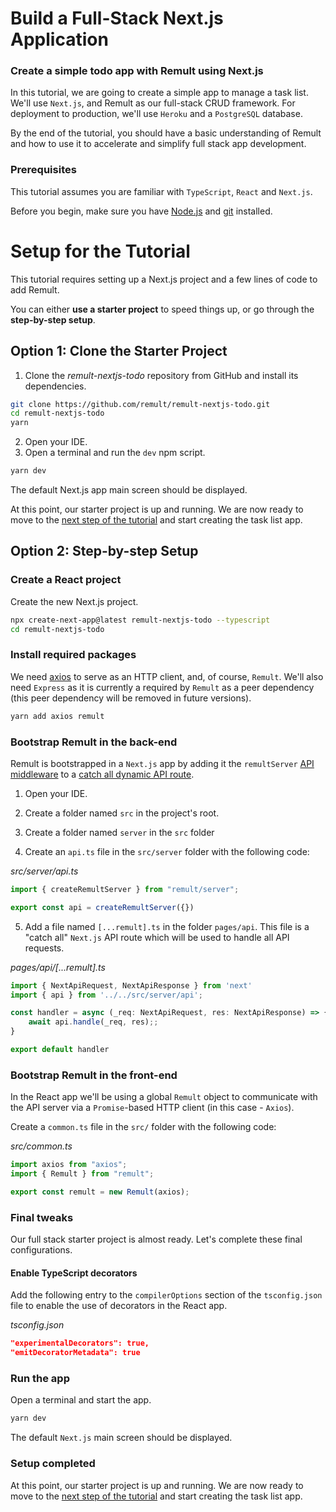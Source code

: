 # Build a Full-Stack Next.js Application

### Create a simple todo app with Remult using Next.js

In this tutorial, we are going to create a simple app to manage a task list. We'll use `Next.js`, and Remult as our full-stack CRUD framework. For deployment to production, we'll use `Heroku` and a `PostgreSQL` database. 

By the end of the tutorial, you should have a basic understanding of Remult and how to use it to accelerate and simplify full stack app development.

### Prerequisites

This tutorial assumes you are familiar with `TypeScript`, `React` and `Next.js`.

Before you begin, make sure you have [Node.js](https://nodejs.org) and [git](https://git-scm.com/) installed. <!-- consider specifying Node minimum version with npm -->

# Setup for the Tutorial
This tutorial requires setting up a Next.js project and a few lines of code to add Remult.

You can either **use a starter project** to speed things up, or go through the **step-by-step setup**.

## Option 1: Clone the Starter Project

1. Clone the *remult-nextjs-todo* repository from GitHub and install its dependencies.

```sh
git clone https://github.com/remult/remult-nextjs-todo.git
cd remult-nextjs-todo
yarn
```

2. Open your IDE.
3. Open a terminal and run the `dev` npm script.

```sh
yarn dev
```

The default Next.js app main screen should be displayed.

At this point, our starter project is up and running. We are now ready to move to the [next step of the tutorial](./entities.md) and start creating the task list app.

## Option 2: Step-by-step Setup

### Create a React project
Create the new Next.js project.
```sh
npx create-next-app@latest remult-nextjs-todo --typescript
cd remult-nextjs-todo
```

### Install required packages
We need [axios](https://axios-http.com/) to serve as an HTTP client, and, of course, `Remult`. We'll also need `Express` as it is currently a required by `Remult` as a peer dependency (this peer dependency will be removed in future versions).

```sh
yarn add axios remult
```

### Bootstrap Remult in the back-end
Remult is bootstrapped in a `Next.js` app by adding it the `remultServer` [API middleware](https://nextjs.org/docs/api-routes/api-middlewares) to a [catch all dynamic API route](https://nextjs.org/docs/api-routes/dynamic-api-routes#optional-catch-all-api-routes).

1. Open your IDE.

2. Create a folder named `src` in the project's root.

3. Create a folder named `server` in the `src` folder

4. Create an `api.ts` file in the `src/server` folder with the following code:

*src/server/api.ts*
```ts
import { createRemultServer } from "remult/server";

export const api = createRemultServer({})
```


5. Add a file named `[...remult].ts` in the folder `pages/api`. This file is a "catch all" `Next.js` API route which will be used to handle all API requests.

*pages/api/[...remult].ts*
```ts
import { NextApiRequest, NextApiResponse } from 'next'
import { api } from '../../src/server/api';

const handler = async (_req: NextApiRequest, res: NextApiResponse) => {
    await api.handle(_req, res);;
}

export default handler
```

### Bootstrap Remult in the front-end

In the React app we'll be using a global `Remult` object to communicate with the API server via a `Promise`-based HTTP client (in this case - `Axios`).

Create a `common.ts` file in the `src/` folder with the following code:

*src/common.ts*
```ts
import axios from "axios";
import { Remult } from "remult";

export const remult = new Remult(axios); 
```


### Final tweaks

Our full stack starter project is almost ready. Let's complete these final configurations.
#### Enable TypeScript decorators 

Add the following entry to the `compilerOptions` section of the `tsconfig.json` file to enable the use of decorators in the React app.
   
*tsconfig.json*
```json
"experimentalDecorators": true,
"emitDecoratorMetadata": true
```
   
### Run the app
   
Open a terminal and start the app.

```sh
yarn dev
```

The default `Next.js` main screen should be displayed.

### Setup completed
At this point, our starter project is up and running. We are now ready to move to the [next step of the tutorial](./entities.md) and start creating the task list app.